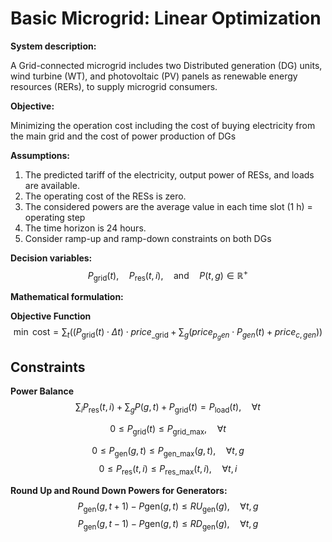 # Basic Microgrid: Linear Optimization

**System description:**

A Grid-connected microgrid includes two Distributed generation (DG) units, wind turbine (WT), and photovoltaic (PV) panels as renewable energy resources (RERs), to supply microgrid consumers.

**Objective:**

Minimizing the operation cost including the cost of buying electricity from the main grid and the cost of power production of DGs

**Assumptions:**

1) The predicted tariff of the electricity, output power of RESs, and loads are available.
2) The operating cost of the RESs is zero.
3) The considered powers are the average value in each time slot (1 h) = operating step
4) The time horizon is 24 hours.
5) Consider ramp-up and ramp-down constraints on both DGs

**Decision variables:**
$$P_{\text{grid}}(t), \quad P_{\text{res}}(t,i), \quad \text{and} \quad P(t,g) \in \mathbb{R}^{+}$$


**Mathematical formulation:**

**Objective Function**
$$\min \text{ cost} = \sum_{t} \left( (P_{\text{grid}}(t) \cdot \Delta t) \cdot price_{\text{\_grid}} + \sum_{g} (price_{p_gen} \cdot P_{gen}(t) + price_{c,gen}) \right)$$

## Constraints

**Power Balance**   $$\sum_{i} P_{\text{res}}(t,i) + \sum_{g} P(g,t) + P_{\text{grid}}(t) = P_{\text{load}}(t), \quad \forall t$$

$$0 \leq P_{\text{grid}}(t) \leq P_{\text{grid\_max}}, \quad \forall t$$


$$0 \leq P_{\text{gen}}(g,t) \leq P_{\text{gen\_max}}(g,t), \quad \forall t,g$$
$$0 \leq P_{\text{res}}(t,i) \leq P_{\text{res\_max}}(t,i), \quad \forall t,i$$

**Round Up and Round Down Powers for Generators:**
$$P_{\text{gen}}(g,t+1) - P{\text{gen}}(g,t) \leq RU_{\text{gen}}(g), \quad \forall t,g$$
$$P_{\text{gen}}(g,t-1) - P{\text{gen}}(g,t) \leq RD_{\text{gen}}(g), \quad \forall t,g$$

